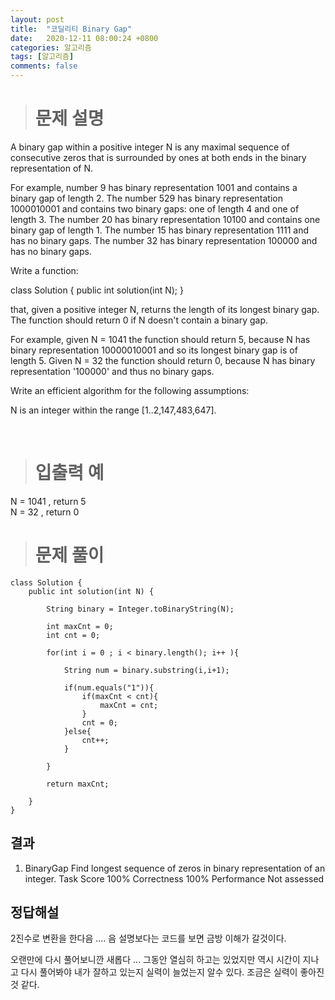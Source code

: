 ```yaml
---
layout: post
title:  "코딜리티 Binary Gap"
date:   2020-12-11 08:00:24 +0800
categories: 알고리즘
tags: [알고리즘]
comments: false
---
```


># 문제 설명

A binary gap within a positive integer N is any maximal sequence of consecutive zeros that is surrounded by ones at both ends in the binary representation of N.

For example, number 9 has binary representation 1001 and contains a binary gap of length 2. The number 529 has binary representation 1000010001 and contains two binary gaps: one of length 4 and one of length 3. The number 20 has binary representation 10100 and contains one binary gap of length 1. The number 15 has binary representation 1111 and has no binary gaps. The number 32 has binary representation 100000 and has no binary gaps.

Write a function:

class Solution { public int solution(int N); }

that, given a positive integer N, returns the length of its longest binary gap. The function should return 0 if N doesn't contain a binary gap.

For example, given N = 1041 the function should return 5, because N has binary representation 10000010001 and so its longest binary gap is of length 5. Given N = 32 the function should return 0, because N has binary representation '100000' and thus no binary gaps.

Write an efficient algorithm for the following assumptions:

N is an integer within the range [1..2,147,483,647]. 

<br/>

># 입출력 예

N = 1041 , return 5  
N = 32 , return 0


># 문제 풀이

```
class Solution {
    public int solution(int N) {
        
        String binary = Integer.toBinaryString(N);

        int maxCnt = 0;
        int cnt = 0;

        for(int i = 0 ; i < binary.length(); i++ ){
            
            String num = binary.substring(i,i+1);

            if(num.equals("1")){
                if(maxCnt < cnt){
                    maxCnt = cnt;
                }
                cnt = 0;
            }else{
                cnt++;
            }

        }

        return maxCnt;

    }
}

```

## 결과

1. BinaryGap
Find longest sequence of zeros in binary representation of an integer.
Task Score
100%
Correctness
100%
Performance
Not assessed


## 정답해설

2진수로 변환을 한다음 .... 음 설명보다는 코드를 보면 금방 이해가 갈것이다.

오랜만에 다시 풀어보니깐 새롭다 ... 그동안 열심히 하고는 있었지만 역시 시간이 지나고 다시 풀어봐야 
내가 잘하고 있는지 실력이 늘었는지 알수 있다. 조금은 실력이 좋아진것 같다.



